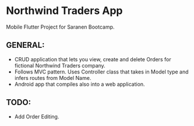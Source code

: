# Northwind Traders App

Mobile Flutter Project for Saranen Bootcamp.

## GENERAL:

-   CRUD application that lets you view, create and delete Orders for fictional Northwind Traders company.
-   Follows MVC pattern. Uses Controller class that takes in Model type and infers routes from  Model Name.
-   Android app that compiles also into a web application.

## TODO:

-   Add Order Editing.
